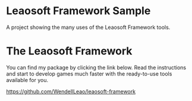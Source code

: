 # Leaosoft Framework Sample

A project showing the many uses of the Leaosoft Framework tools.

# The Leaosoft Framework

You can find my package by clicking the link below. Read the instructions and start to develop games much faster with the ready-to-use tools available for you.

https://github.com/WendellLeao/leaosoft-framework
